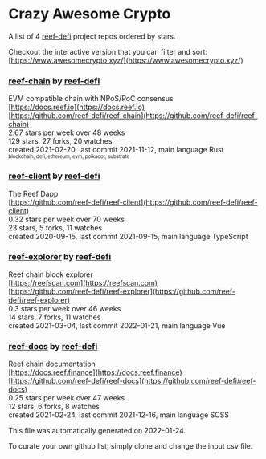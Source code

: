 # Crazy Awesome Crypto
A list of 4 [reef-defi](https://github.com/reef-defi) project repos ordered by stars.  

Checkout the interactive version that you can filter and sort: 
[https://www.awesomecrypto.xyz/](https://www.awesomecrypto.xyz/)  


### [reef-chain](https://github.com/reef-defi/reef-chain) by [reef-defi](https://github.com/reef-defi)  
EVM compatible chain with NPoS/PoC consensus  
[https://docs.reef.io](https://docs.reef.io)  
[https://github.com/reef-defi/reef-chain](https://github.com/reef-defi/reef-chain)  
2.67 stars per week over 48 weeks  
129 stars, 27 forks, 20 watches  
created 2021-02-20, last commit 2021-11-12, main language Rust  
<sub><sup>blockchain, defi, ethereum, evm, polkadot, substrate</sup></sub>


### [reef-client](https://github.com/reef-defi/reef-client) by [reef-defi](https://github.com/reef-defi)  
The Reef Dapp  
[https://github.com/reef-defi/reef-client](https://github.com/reef-defi/reef-client)  
0.32 stars per week over 70 weeks  
23 stars, 5 forks, 11 watches  
created 2020-09-15, last commit 2021-09-15, main language TypeScript  


### [reef-explorer](https://github.com/reef-defi/reef-explorer) by [reef-defi](https://github.com/reef-defi)  
Reef chain block explorer  
[https://reefscan.com](https://reefscan.com)  
[https://github.com/reef-defi/reef-explorer](https://github.com/reef-defi/reef-explorer)  
0.3 stars per week over 46 weeks  
14 stars, 7 forks, 11 watches  
created 2021-03-04, last commit 2022-01-21, main language Vue  


### [reef-docs](https://github.com/reef-defi/reef-docs) by [reef-defi](https://github.com/reef-defi)  
Reef chain documentation  
[https://docs.reef.finance](https://docs.reef.finance)  
[https://github.com/reef-defi/reef-docs](https://github.com/reef-defi/reef-docs)  
0.25 stars per week over 47 weeks  
12 stars, 6 forks, 8 watches  
created 2021-02-24, last commit 2021-12-16, main language SCSS  


This file was automatically generated on 2022-01-24.  

To curate your own github list, simply clone and change the input csv file.  